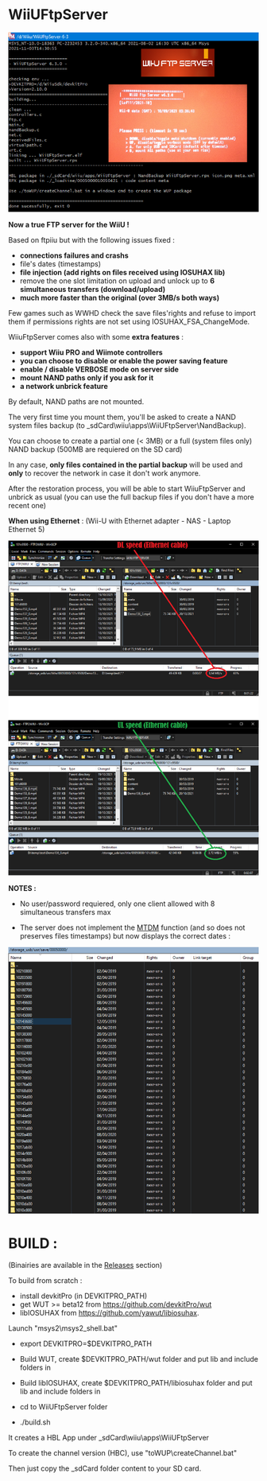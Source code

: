 # WiiUFtpServer
<p align="center">
  <img src="WiiUFtpServer.png">
</p>

**Now a true FTP server for the WiiU !**

Based on ftpiiu but with the following issues fixed : 
- **connections failures and crashs**
- file's dates (timestamps)
- **file injection (add rights on files received using IOSUHAX lib)**
- remove the one slot limitation on upload and unlock up to **6 simultaneous transfers (download/upload)**
- **much more faster than the original (over 3MB/s both ways)**

Few games such as WWHD check the save files'rights and refuse to import them if permissions rights are not set using IOSUHAX_FSA_ChangeMode.

WiiuFtpServer comes also with some **extra features** : 

- **support Wiiu PRO and Wiimote controllers**
- **you can choose to disable or enable the power saving feature**
- **enable / disable VERBOSE mode on server side**
- **mount NAND paths only if you ask for it**
- **a network unbrick feature** 
 
By default, NAND paths are not mounted. 

The very first time you mount them, you'll be asked to create a NAND system files backup (to \_sdCard\wiiu\apps\WiiUFtpServer\NandBackup). 

You can choose to create a partial one (< 3MB) or a full (system files only) NAND backup (500MB are requiered on the SD card)

In any case, **only files contained in the partial backup** will be used and **only** to recover the network in case it don't work anymore.

After the restoration process, you will be able to start WiiuFtpServer and unbrick as usual (you can use the full backup files if you don't have a more recent one)


**When using Ethernet** : (Wii-U with Ethernet adapter - NAS - Laptop Ethernet 5)

<p align="center">
  <img src="Ethernet.png">
</p>


**NOTES :**

- No user/password requiered, only one client allowed with 8 simultaneous transfers max

- The server does not implement the [MTDM](https://support.solarwinds.com/SuccessCenter/s/article/Enable-the-MDTM-command-to-preserve-the-original-time-stamp-of-uploaded-files?language=en_US) function (and so does not preserves files timestamps) but now displays the correct dates : 

<p align="center">
  <img src="timestamps.png">
</p>


#
# BUILD :

(Binairies are available in the [Releases](https://github.com/Laf111/WiiUFtpServer/releases/latest) section)

To build from scratch :

- install devkitPro (in DEVKITPRO_PATH)
- get WUT >= beta12 from https://github.com/devkitPro/wut 
- libIOSUHAX from https://github.com/yawut/libiosuhax.


Launch "msys2\msys2_shell.bat" 

- export DEVKITPRO=$DEVKITPRO_PATH

- Build WUT, create $DEVKITPRO_PATH/wut folder and put lib and include folders in

- Build libIOSUHAX, create $DEVKITPRO_PATH/libiosuhax folder and put lib and include folders in

- cd to WiiUFtpServer folder

- ./build.sh


It creates a HBL App under \_sdCard\wiiu\apps\WiiUFtpServer

To create the channel version (HBC), use "toWUP\createChannel.bat"


Then just copy the \_sdCard folder content to your SD card.

